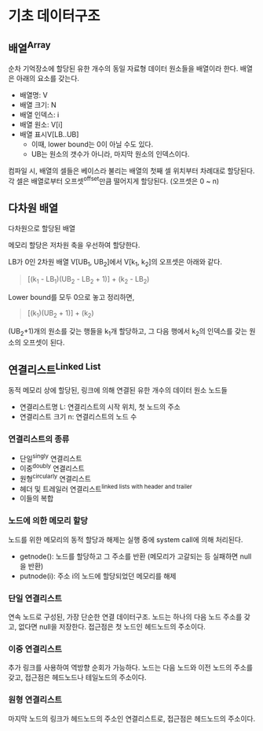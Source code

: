 # 기초 데이터구조
## 배열<sup>Array</sup>
순차 기억장소에 할당된 유한 개수의 동일 자료형 데이터 원소들을 배열이라 한다. 배열은 아래의 요소를 갖는다.

- 배열명: V
- 배열 크기: N
- 배열 인덱스: i
- 배열 원소: V[i]
- 배열 표시V[LB..UB] 
	- 이때, lower bound는 0이 아닐 수도 있다.
	- UB는 원소의 갯수가 아니라, 마지막 원소의 인덱스이다.

컴파일 시, 배열의 셀들은 베이스라 불리는 배열의 첫째 셀 위치부터 차례대로 할당된다. 각 셀은 배열로부터 오프셋<sup>offset</sup>만큼 떨어지게 할당된다. (오프셋은 0 ~ n)

## 다차원 배열
다차원으로 할당된 배열

메모리 할당은 저차원 축을 우선하여 할당한다. 

LB가 0인 2차원 배열 V[UB<sub>1</sub>, UB<sub>2</sub>]에서 V[k<sub>1</sub>, k<sub>2</sub>]의 오프셋은 아래와 같다.

> [(k<sub>1</sub> - LB<sub>1</sub>)(UB<sub>2</sub> - LB<sub>2</sub> + 1)] + (k<sub>2</sub> - LB<sub>2</sub>)

Lower bound를 모두 0으로 놓고 정리하면,

> [(k<sub>1</sub>)(UB<sub>2</sub> + 1)] + (k<sub>2</sub>)

(UB<sub>2</sub>+1)개의 원소를 갖는 행들을 k<sub>1</sub>개 할당하고, 그 다음 행에서 k<sub>2</sub>의 인덱스를 갖는 원소의 오프셋이 된다.

## 연결리스트<sup>Linked List</sup>
동적 메모리 상에 할당된, 링크에 의해 연결된 유한 개수의 데이터 원소 노드들

- 연결리스트명 L: 연결리스트의 시작 위치, 첫 노드의 주소
- 연결리스트 크기 n: 연결리스트의 노드 수

### 연결리스트의 종류
-  단일<sup>singly</sup> 연결리스트
- 이중<sup>doubly</sup> 연결리스트
- 원형<sup>circularly</sup> 연결리스트
- 헤더 및 트레일러 연결리스트<sup>linked lists with header and trailer</sup>
- 이들의 복합

### 노드에 의한 메모리 할당
노드를 위한 메모리의 동적 할당과 해제는 실행 중에 system call에 의해 처리된다.

- getnode(): 노드를 할당하고 그 주소를 반환 (메모리가 고갈되는 등 실패하면 null을 반환)
- putnode(i): 주소 i의 노드에 할당되었던 메모리를 해제

### 단일 연결리스트
연속 노드로 구성된, 가장 단순한 연결 데이터구조.
노드는 하나의 다음 노드 주소를 갖고, 없다면 null을 저장한다. 접근점은 첫 노드인 헤드노드의 주소이다.

### 이중 연결리스트
추가 링크를 사용하여 역방향 순회가 가능하다. 노드는 다음 노드와 이전 노드의 주소를 갖고, 접근점은 헤드노드나 테일노드의 주소이다.

### 원형 연결리스트
마지막 노드의 링크가 헤드노드의 주소인 연결리스트로, 접근점은 헤드노드의 주소이다.